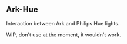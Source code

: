 ## Ark-Hue
Interaction between Ark and Philips Hue lights.

WIP, don't use at the moment, it wouldn't work.